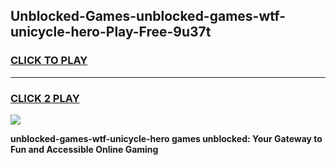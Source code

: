 
## Unblocked-Games-unblocked-games-wtf-unicycle-hero-Play-Free-9u37t
<h3>
<a href="https://premium76.site?title=unblocked-games-wtf-unicycle-hero&ref=23A">CLICK TO PLAY</a></h3>
<hr>

<h3>
<a href="https://premium76.site?title=unblocked-games-wtf-unicycle-hero&ref=23A">CLICK 2 PLAY</a>
  
</h3>

<a href="https://premium76.site?title=unblocked-games-wtf-unicycle-hero&ref=23A"><img src="https://clearcache.store/games.png"></a>


**unblocked-games-wtf-unicycle-hero games unblocked: Your Gateway to Fun and Accessible Online Gaming**
